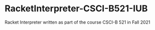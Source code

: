 # RacketInterpreter-CSCI-B521-IUB
Racket Interpreter written as part of the course CSCI-B 521 in Fall 2021
